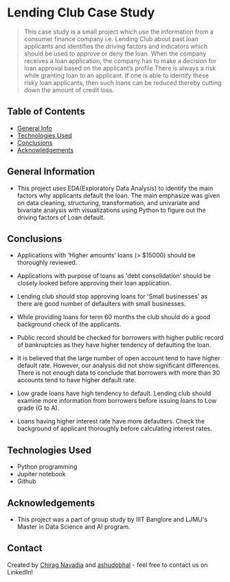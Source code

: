 # Lending Club Case Study
> This case study is a small project which use the information from a consumer finance company i.e. Lending Club about past loan applicants and identifies the driving factors and indicators which should be used to approve or deny the loan. When the company receives a loan application, the company has to make a decision for loan approval based on the applicant’s profile.There is always a risk while granting loan to an applicant. If one is able to identify these risky loan applicants, then such loans can be reduced thereby cutting down the amount of credit loss.


## Table of Contents
* [General Info](#general-information)
* [Technologies Used](#technologies-used)
* [Conclusions](#conclusions)
* [Acknowledgements](#acknowledgements)


## General Information
- This project uses EDA(Exploratory Data Analysis) to identify the main factors why applicants default the loan. The main emphasize was given on data cleaning, structuring, transformation, and univariate and bivariate analysis with visualizations using Python to figure out the driving factors of Loan default.


## Conclusions
* Applications  with  ‘Higher amounts’ loans (> $15000) should be thoroughly reviewed. 

* Applications with purpose of loans as 'debt consolidation’ should be closely looked before approving their loan application.

* Lending club should stop approving loans for ‘Small businesses’  as there are good number of defaulters with small businesses.

* While providing loans for term 60 months the club should do a good background check of the applicants. 

* Public record should be checked for borrowers with higher public record of bankruptcies as they have higher tendency of defaulting the loan.

* It is believed that the large number of open account tend to have higher default rate. However, our analysis did not show significant differences. 
   There is not enough data to conclude that borrowers with more than 30 accounts tend to have higher default rate.  

* Low grade loans have high tendency to default. Lending club should examine more information from borrowers before issuing loans to Low grade (G to A).

* Loans having higher interest rate have more defaulters. Check the background of applicant thoroughly before calculating interest rates.



## Technologies Used
- Python programming
- Jupiter notebook
- Github


## Acknowledgements

- This project was a part of group study by IIIT Banglore and LJMU's Master in Data Science and AI program.


## Contact
Created by [Chirag Navadia](https://www.linkedin.com/in/cnavadia/) and [ashudobhal](https://www.linkedin.com/in/ashutosh-dobhal-3441904b/) - feel free to contact us on LinkedIn!
